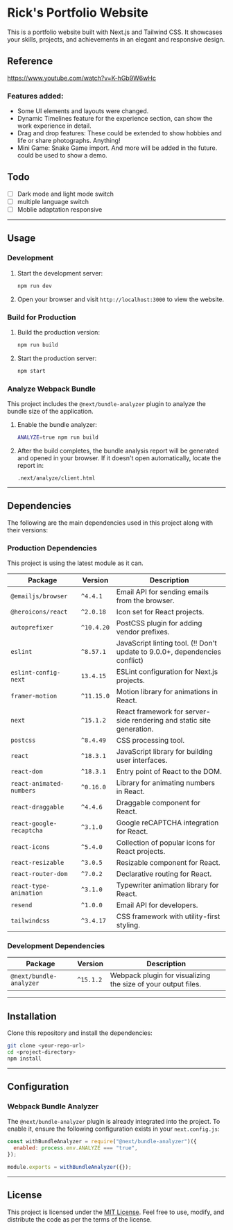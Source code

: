 # Rick's Portfolio Website

This is a portfolio website built with Next.js and Tailwind CSS. It showcases your skills, projects, and achievements in an elegant and responsive design.

## Reference

https://www.youtube.com/watch?v=K-hGb9W6wHc

### Features added:
- Some UI elements and layouts were changed.
- Dynamic Timelines feature for the experience section, can show the work experience in detail.
- Drag and drop features: These could be extended to show hobbies and life or share photographs. Anything!
- Mini Game: Snake Game import. And more will be added in the future. could be used to show a demo. 

## Todo
- [ ] Dark mode and light mode switch
- [ ] multiple language switch
- [ ] Moblie adaptation responsive
  
---

## Usage

### Development

1. Start the development server:
   ```bash
   npm run dev
   ```
2. Open your browser and visit `http://localhost:3000` to view the website.

### Build for Production

1. Build the production version:
   ```bash
   npm run build
   ```
2. Start the production server:
   ```bash
   npm start
   ```

### Analyze Webpack Bundle

This project includes the `@next/bundle-analyzer` plugin to analyze the bundle size of the application.

1. Enable the bundle analyzer:
   ```bash
   ANALYZE=true npm run build
   ```
2. After the build completes, the bundle analysis report will be generated and opened in your browser. If it doesn't open automatically, locate the report in:
   ```
   .next/analyze/client.html
   ```

---

## Dependencies

The following are the main dependencies used in this project along with their versions:

### **Production Dependencies**

This project is using the latest module as it can.

| Package                  | Version    | Description                                                                 |
| ------------------------ | ---------- | --------------------------------------------------------------------------- |
| `@emailjs/browser`       | `^4.4.1`   | Email API for sending emails from the browser.                              |
| `@heroicons/react`       | `^2.0.18`  | Icon set for React projects.                                                |
| `autoprefixer`           | `^10.4.20` | PostCSS plugin for adding vendor prefixes.                                  |
| `eslint`                 | `^8.57.1`  | JavaScript linting tool. (!! Don't update to 9.0.0+, dependencies conflict) |
| `eslint-config-next`     | `13.4.15`  | ESLint configuration for Next.js projects.                                  |
| `framer-motion`          | `^11.15.0` | Motion library for animations in React.                                     |
| `next`                   | `^15.1.2`  | React framework for server-side rendering and static site generation.       |
| `postcss`                | `^8.4.49`  | CSS processing tool.                                                        |
| `react`                  | `^18.3.1`  | JavaScript library for building user interfaces.                            |
| `react-dom`              | `^18.3.1`  | Entry point of React to the DOM.                                            |
| `react-animated-numbers` | `^0.16.0`  | Library for animating numbers in React.                                     |
| `react-draggable`        | `^4.4.6`   | Draggable component for React.                                              |
| `react-google-recaptcha` | `^3.1.0`   | Google reCAPTCHA integration for React.                                     |
| `react-icons`            | `^5.4.0`   | Collection of popular icons for React projects.                             |
| `react-resizable`        | `^3.0.5`   | Resizable component for React.                                              |
| `react-router-dom`       | `^7.0.2`   | Declarative routing for React.                                              |
| `react-type-animation`   | `^3.1.0`   | Typewriter animation library for React.                                     |
| `resend`                 | `^1.0.0`   | Email API for developers.                                                   |
| `tailwindcss`            | `^3.4.17`  | CSS framework with utility-first styling.                                   |

### **Development Dependencies**

| Package                 | Version   | Description                                                   |
| ----------------------- | --------- | ------------------------------------------------------------- |
| `@next/bundle-analyzer` | `^15.1.2` | Webpack plugin for visualizing the size of your output files. |

---

## Installation

Clone this repository and install the dependencies:

```bash
git clone <your-repo-url>
cd <project-directory>
npm install
```

---

## Configuration

### Webpack Bundle Analyzer

The `@next/bundle-analyzer` plugin is already integrated into the project. To enable it, ensure the following configuration exists in your `next.config.js`:

```javascript
const withBundleAnalyzer = require("@next/bundle-analyzer")({
  enabled: process.env.ANALYZE === "true",
});

module.exports = withBundleAnalyzer({});
```

---

## License

This project is licensed under the [MIT License](https://opensource.org/licenses/MIT). Feel free to use, modify, and distribute the code as per the terms of the license.
